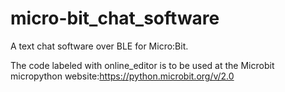 # micro-bit_chat_software
A text chat software over BLE for Micro:Bit.


The code labeled with online_editor is to be used at the Microbit micropython website:https://python.microbit.org/v/2.0
